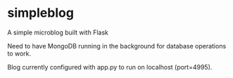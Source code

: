 # simpleblog
A simple microblog built with Flask

Need to have MongoDB running in the background for database operations to work.

Blog currently configured with app.py to run on localhost (port=4995).